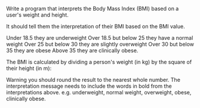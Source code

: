 Write a program that interprets the Body Mass Index (BMI) based on a user's weight and height.

It should tell them the interpretation of their BMI based on the BMI value.

Under 18.5 they are underweight
Over 18.5 but below 25 they have a normal weight
Over 25 but below 30 they are slightly overweight
Over 30 but below 35 they are obese
Above 35 they are clinically obese.


The BMI is calculated by dividing a person's weight (in kg) by the square of their height (in m):



Warning you should round the result to the nearest whole number. The interpretation message needs to include the words in bold from the interpretations above. e.g. underweight, normal weight, overweight, obese, clinically obese.